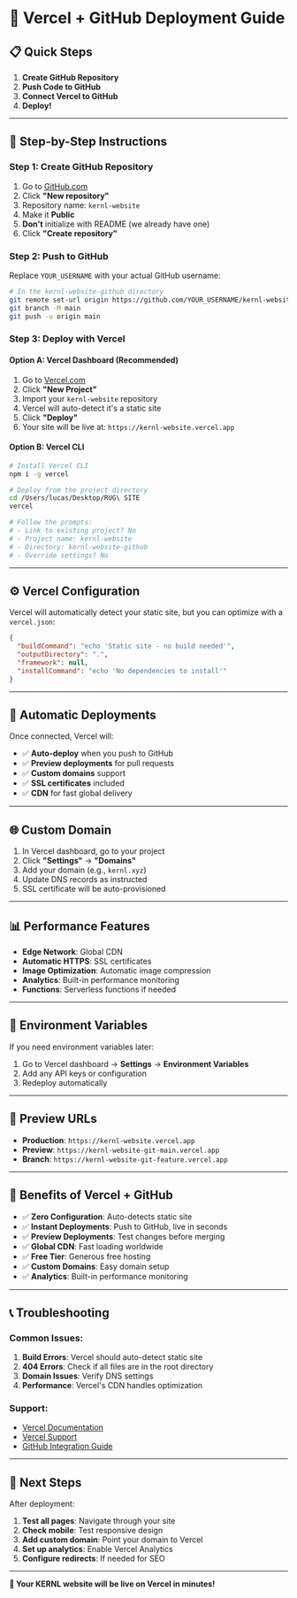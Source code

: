 # 🚀 Vercel + GitHub Deployment Guide

## 📋 Quick Steps

1. **Create GitHub Repository**
2. **Push Code to GitHub**
3. **Connect Vercel to GitHub**
4. **Deploy!**

---

## 🔧 Step-by-Step Instructions

### Step 1: Create GitHub Repository

1. Go to [GitHub.com](https://github.com)
2. Click **"New repository"**
3. Repository name: `kernl-website`
4. Make it **Public**
5. **Don't** initialize with README (we already have one)
6. Click **"Create repository"**

### Step 2: Push to GitHub

Replace `YOUR_USERNAME` with your actual GitHub username:

```bash
# In the kernl-website-github directory
git remote set-url origin https://github.com/YOUR_USERNAME/kernl-website.git
git branch -M main
git push -u origin main
```

### Step 3: Deploy with Vercel

#### Option A: Vercel Dashboard (Recommended)

1. Go to [Vercel.com](https://vercel.com)
2. Click **"New Project"**
3. Import your `kernl-website` repository
4. Vercel will auto-detect it's a static site
5. Click **"Deploy"**
6. Your site will be live at: `https://kernl-website.vercel.app`

#### Option B: Vercel CLI

```bash
# Install Vercel CLI
npm i -g vercel

# Deploy from the project directory
cd /Users/lucas/Desktop/RUG\ SITE
vercel

# Follow the prompts:
# - Link to existing project? No
# - Project name: kernl-website
# - Directory: kernl-website-github
# - Override settings? No
```

---

## ⚙️ Vercel Configuration

Vercel will automatically detect your static site, but you can optimize with a `vercel.json`:

```json
{
  "buildCommand": "echo 'Static site - no build needed'",
  "outputDirectory": ".",
  "framework": null,
  "installCommand": "echo 'No dependencies to install'"
}
```

---

## 🔄 Automatic Deployments

Once connected, Vercel will:
- ✅ **Auto-deploy** when you push to GitHub
- ✅ **Preview deployments** for pull requests
- ✅ **Custom domains** support
- ✅ **SSL certificates** included
- ✅ **CDN** for fast global delivery

---

## 🌐 Custom Domain

1. In Vercel dashboard, go to your project
2. Click **"Settings"** → **"Domains"**
3. Add your domain (e.g., `kernl.xyz`)
4. Update DNS records as instructed
5. SSL certificate will be auto-provisioned

---

## 📊 Performance Features

- **Edge Network**: Global CDN
- **Automatic HTTPS**: SSL certificates
- **Image Optimization**: Automatic image compression
- **Analytics**: Built-in performance monitoring
- **Functions**: Serverless functions if needed

---

## 🔧 Environment Variables

If you need environment variables later:

1. Go to Vercel dashboard → **Settings** → **Environment Variables**
2. Add any API keys or configuration
3. Redeploy automatically

---

## 📱 Preview URLs

- **Production**: `https://kernl-website.vercel.app`
- **Preview**: `https://kernl-website-git-main.vercel.app`
- **Branch**: `https://kernl-website-git-feature.vercel.app`

---

## 🚀 Benefits of Vercel + GitHub

- ✅ **Zero Configuration**: Auto-detects static site
- ✅ **Instant Deployments**: Push to GitHub, live in seconds
- ✅ **Preview Deployments**: Test changes before merging
- ✅ **Global CDN**: Fast loading worldwide
- ✅ **Free Tier**: Generous free hosting
- ✅ **Custom Domains**: Easy domain setup
- ✅ **Analytics**: Built-in performance monitoring

---

## 📞 Troubleshooting

### Common Issues:

1. **Build Errors**: Vercel should auto-detect static site
2. **404 Errors**: Check if all files are in the root directory
3. **Domain Issues**: Verify DNS settings
4. **Performance**: Vercel's CDN handles optimization

### Support:
- [Vercel Documentation](https://vercel.com/docs)
- [Vercel Support](https://vercel.com/support)
- [GitHub Integration Guide](https://vercel.com/docs/git)

---

## 🎯 Next Steps

After deployment:

1. **Test all pages**: Navigate through your site
2. **Check mobile**: Test responsive design
3. **Add custom domain**: Point your domain to Vercel
4. **Set up analytics**: Enable Vercel Analytics
5. **Configure redirects**: If needed for SEO

---

**🚀 Your KERNL website will be live on Vercel in minutes!** 